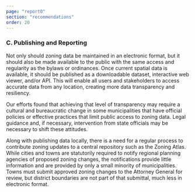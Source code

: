```yaml
---
page: "report0"
section: "recommendations"
order: 20
---
```

<h3 class="report-section__subtitle">C. Publishing and Reporting</h3>

Not only should zoning data be maintained in an electronic format, but it should also be made available to the public with the same access and regularity as the bylaws or ordinances. Once current spatial data is available, it should be published as a downloadable dataset, interactive web viewer, and/or API. This will enable all users and stakeholders to access accurate data from any location, creating more data transparency and resiliency.

Our efforts found that achieving that level of transparency may require a cultural and bureaucratic change in some municipalities that have official policies or effective practices that limit public access to zoning data. Legal guidance and, if necessary, intervention from state officials may be necessary to shift these attitudes.

Along with publishing data locally, there is a need for a regular process to contribute zoning updates to a central repository such as the Zoning Atlas. While cities and towns are statutorily required to notify regional planning agencies of proposed zoning changes, the notifications provide little information and are provided by only a small minority of municipalities. Towns must submit approved zoning changes to the Attorney General for review, but district boundaries are not part of that submittal, much less in electronic format.